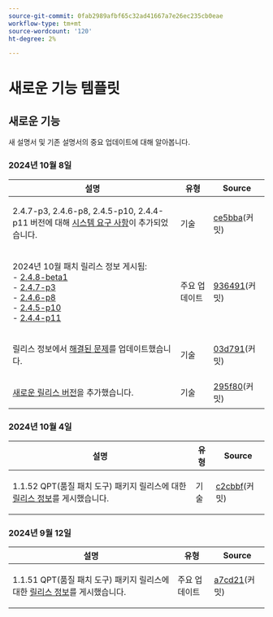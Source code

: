 ```yaml
---
source-git-commit: 0fab2989afbf65c32ad41667a7e26ec235cb0eae
workflow-type: tm+mt
source-wordcount: '120'
ht-degree: 2%

---
```

# 새로운 기능 템플릿

## 새로운 기능

새 설명서 및 기존 설명서의 중요 업데이트에 대해 알아봅니다.

### 2024년 10월 8일

<table style="table-layout:auto;">
  <thead>
    <tr>
      <th>설명</th>
      <th>유형</th>
      <th>Source</th>
    </tr>
  </thead>
  <tbody>
    <tr>
      <td><p>2.4.7-p3, 2.4.6-p8, 2.4.5-p10, 2.4.4-p11 버전에 대해 <a href="https://experienceleague.adobe.com/en/docs/commerce-operations/installation-guide/system-requirements">시스템 요구 사항</a>이 추가되었습니다.</p>
</td>
      <td>기술</td>
      <td><a href="https://github.com/AdobeDocs/commerce-operations.en/commit/ce5bbafb3887c8bfb803f37fe33133fed9a23783">ce5bba</a>(커밋)</td>
    </tr>
    <tr>
      <td><p>2024년 10월 패치 릴리스 정보 게시됨:<br />- <a href="https://experienceleague.adobe.com/en/docs/commerce-operations/release/notes/adobe-commerce/2-4-8">2.4.8-beta1</a><br />- <a href="https://experienceleague.adobe.com/en/docs/commerce-operations/release/notes/security-patches/2-4-7-patches">2.4.7-p3</a><br />- <a href="https://experienceleague.adobe.com/en/docs/commerce-operations/release/notes/security-patches/2-4-6-patches">2.4.6-p8</a><br />- <a href="https://experienceleague.adobe.com/en/docs/commerce-operations/release/notes/security-patches/2-4-5-patches">2.4.5-p10</a><br />- <a href="https://experienceleague.adobe.com/en/docs/commerce-operations/release/notes/security-patches/2-4-4-patches">2.4.4-p11</a></p>
</td>
      <td>주요 업데이트</td>
      <td><a href="https://github.com/AdobeDocs/commerce-operations.en/commit/93649180699470370f8e4de4f5d544689bb385bc">936491</a>(커밋)</td>
    </tr>
    <tr>
      <td><p>릴리스 정보에서 <a href="https://experienceleague.adobe.com/en/docs/commerce-operations/release/notes/adobe-commerce/2-4-8#fixed-issues">해결된 문제</a>를 업데이트했습니다.</p>
</td>
      <td>기술</td>
      <td><a href="https://github.com/AdobeDocs/commerce-operations.en/commit/03d7916aed86aa3869a0abaf32a9c2678add9bd2">03d791</a>(커밋)</td>
    </tr>
    <tr>
      <td><p><a href="https://experienceleague.adobe.com/en/docs/commerce-operations/release/versions">새로운 릴리스 버전</a>을 추가했습니다.</p>
</td>
      <td>기술</td>
      <td><a href="https://github.com/AdobeDocs/commerce-operations.en/commit/295f801219885c6908faea35648878fb7a4d8ec1">295f80</a>(커밋)</td>
    </tr>
  </tbody>
</table>

### 2024년 10월 4일

<table style="table-layout:auto;">
  <thead>
    <tr>
      <th>설명</th>
      <th>유형</th>
      <th>Source</th>
    </tr>
  </thead>
  <tbody>
    <tr>
      <td><p>1.1.52 QPT(품질 패치 도구) 패키지 릴리스에 대한 <a href="https://experienceleague.adobe.com/docs/commerce-operations/tools/quality-patches-tool/release-notes.html">릴리스 정보</a>를 게시했습니다.</p>
</td>
      <td>기술</td>
      <td><a href="https://github.com/AdobeDocs/commerce-operations.en/commit/c2cbbf8032ea9d29dc3c17e146ced81d7137bf77">c2cbbf</a>(커밋)</td>
    </tr>
  </tbody>
</table><!-- date_group -->

### 2024년 9월 12일

<table style="table-layout:auto;">
  <thead>
    <tr>
      <th>설명</th>
      <th>유형</th>
      <th>Source</th>
    </tr>
  </thead>
  <tbody>
    <tr>
      <td><p>1.1.51 QPT(품질 패치 도구) 패키지 릴리스에 대한 <a href="https://experienceleague.adobe.com/docs/commerce-operations/tools/quality-patches-tool/release-notes.html">릴리스 정보</a>를 게시했습니다.</p>
</td>
      <td>주요 업데이트</td>
      <td><a href="https://github.com/AdobeDocs/commerce-operations.en/commit/a7cd214422842e321284f1ddc62fdab2796078d2">a7cd21</a>(커밋)</td>
    </tr>
  </tbody>
</table><!-- date_group --><!-- month_group --><!-- year_group -->
